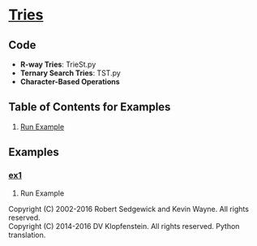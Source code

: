 # [Tries](http://algs4.cs.princeton.edu/52trie)

## Code
  * **R-way Tries**: TrieSt.py    
  * **Ternary Search Tries**: TST.py    
  * **Character-Based Operations**    

## Table of Contents for Examples
  1. [Run Example](#ex1)

## Examples 
### [ex1](#table-of-contents-for-examples)
1. Run Example

Copyright (C) 2002-2016 Robert Sedgewick and Kevin Wayne.  All rights reserved.    
Copyright (C) 2014-2016 DV Klopfenstein. All rights reserved. Python translation.
